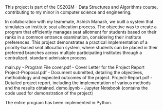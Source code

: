 This project is part of the CS202M - Data Structures and Algorithms course, contributing to my minor in computer science and engineering.

In collaboration with my teammate, Ashish Manash, we built a system that simulates an institute seat allocation process. The objective was to create a program that efficiently manages seat allotment for students based on their ranks in a common entrance examination, considering their institute preferences. This project demonstrates a practical implementation of a priority-based seat allocation system, where students can be placed in their preferred branches across multiple participating institutes through a centralized, standard admission process.


main.py - Program File
cover.pdf - Cover Letter for the Project Report
Project-Proposal.pdf - Document submitted, detailing the objectives, methodology and expected outcomes of the project.
Project-Report.pdf - Detailed project report, including the implementation of various methods and the results obtained.
demo.ipynb - Jupyter Notebook (contains the code used for demonstration of the project) 


The entire program has been implemented in Python.
